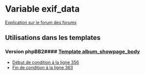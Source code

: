 # Variable exif_data
[Explication sur le forum des forums](http://forum.forumactif.com/t294113-listing-des-variables#exif_data)
## Utilisations dans les templates
### Version phpBB2#### [Template album_showpage_body](subsilver/album_showpage_body.md)
* [Début de condition à la ligne 356](../subsilver/album_showpage_body.tpl#L356)
* [Fin de condition à la ligne 363](../subsilver/album_showpage_body.tpl#L363)